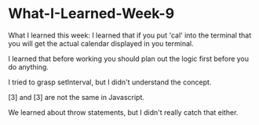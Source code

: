# What-I-Learned-Week-9
What I learned this week: 
I learned that if you put 'cal' into the terminal that you will get the actual calendar displayed in you terminal. 

I learned that before working you should plan out the logic first before you do anything. 

I tried to grasp setInterval, but I didn't understand the concept.

[3] and [3] are not the same in Javascript.

We learned about throw statements, but I didn't really catch that either.
